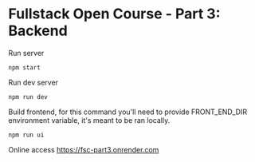 # Fullstack Open Course - Part 3: Backend
Run server
```shell
npm start
```
Run dev server
```shell
npm run dev
```
Build frontend, for this command you'll need to provide FRONT_END_DIR environment variable, it's meant to be ran locally.
```shell
npm run ui
```
Online access
https://fsc-part3.onrender.com